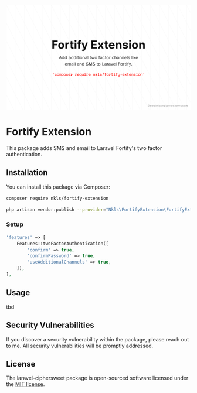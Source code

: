 <p align="center"><img src="./art/banner.png" alt="Banner Fortify Extension"></p>

# Fortify Extension

This package adds SMS and email to Laravel Fortify's two factor authentication.

## Installation

You can install this package via Composer:

```sh
composer require nkls/fortify-extension
```

```sh
php artisan vendor:publish --provider="Nkls\FortifyExtension\FortifyExtensionServiceProvider"
```

### Setup

```php
'features' => [
    Features::twoFactorAuthentication([
        'confirm' => true,
        'confirmPassword' => true,
        'useAdditionalChannels' => true,
    ]),
],
```

## Usage

tbd

## Security Vulnerabilities

If you discover a security vulnerability within the package, please reach out to me. All security vulnerabilities will be promptly addressed.

## License

The laravel-ciphersweet package is open-sourced software licensed under the [MIT license](https://opensource.org/licenses/MIT).
